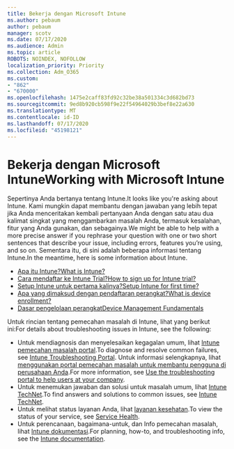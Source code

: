 ```yaml
---
title: Bekerja dengan Microsoft Intune
ms.author: pebaum
author: pebaum
manager: scotv
ms.date: 07/17/2020
ms.audience: Admin
ms.topic: article
ROBOTS: NOINDEX, NOFOLLOW
localization_priority: Priority
ms.collection: Adm_O365
ms.custom:
- "862"
- "670000"
ms.openlocfilehash: 1475e2caff83fd92c32be38a501334c3d682bd73
ms.sourcegitcommit: 9ed8b920cb598f9e22f54964029b3bef8e22a630
ms.translationtype: MT
ms.contentlocale: id-ID
ms.lasthandoff: 07/17/2020
ms.locfileid: "45198121"
---
```

# <a name="working-with-microsoft-intune"></a><span data-ttu-id="3434f-102">Bekerja dengan Microsoft Intune</span><span class="sxs-lookup"><span data-stu-id="3434f-102">Working with Microsoft Intune</span></span>

<span data-ttu-id="3434f-103">Sepertinya Anda bertanya tentang Intune.</span><span class="sxs-lookup"><span data-stu-id="3434f-103">It looks like you're asking about Intune.</span></span> <span data-ttu-id="3434f-104">Kami mungkin dapat membantu dengan jawaban yang lebih tepat jika Anda menceritakan kembali pertanyaan Anda dengan satu atau dua kalimat singkat yang menggambarkan masalah Anda, termasuk kesalahan, fitur yang Anda gunakan, dan sebagainya.</span><span class="sxs-lookup"><span data-stu-id="3434f-104">We might be able to help with a more precise answer if you rephrase your question with one or two short sentences that describe your issue, including errors, features you’re using, and so on.</span></span> <span data-ttu-id="3434f-105">Sementara itu, di sini adalah beberapa informasi tentang Intune.</span><span class="sxs-lookup"><span data-stu-id="3434f-105">In the meantime, here is some information about Intune.</span></span>

- [<span data-ttu-id="3434f-106">Apa itu Intune?</span><span class="sxs-lookup"><span data-stu-id="3434f-106">What is Intune?</span></span>](https://docs.microsoft.com/intune/what-is-intune)
- [<span data-ttu-id="3434f-107">Cara mendaftar ke Intune Trial?</span><span class="sxs-lookup"><span data-stu-id="3434f-107">How to sign up for Intune trial?</span></span>](https://docs.microsoft.com/intune/free-trial-sign-up)
- [<span data-ttu-id="3434f-108">Setup Intune untuk pertama kalinya?</span><span class="sxs-lookup"><span data-stu-id="3434f-108">Setup Intune for first time?</span></span>](https://docs.microsoft.com/intune/setup-steps)
- [<span data-ttu-id="3434f-109">Apa yang dimaksud dengan pendaftaran perangkat?</span><span class="sxs-lookup"><span data-stu-id="3434f-109">What is device enrollment?</span></span>](https://docs.microsoft.com/intune/device-enrollment)
- [<span data-ttu-id="3434f-110">Dasar pengelolaan perangkat</span><span class="sxs-lookup"><span data-stu-id="3434f-110">Device Management Fundamentals</span></span>](https://docs.microsoft.com/mem/intune/fundamentals/)

<span data-ttu-id="3434f-111">Untuk rincian tentang pemecahan masalah di Intune, lihat yang berikut ini:</span><span class="sxs-lookup"><span data-stu-id="3434f-111">For details about troubleshooting issues in Intune, see the following:</span></span>

- <span data-ttu-id="3434f-112">Untuk mendiagnosis dan menyelesaikan kegagalan umum, lihat [Intune pemecahan masalah portal](https://aka.ms/intunetroubleshooting).</span><span class="sxs-lookup"><span data-stu-id="3434f-112">To diagnose and resolve common failures, see  [Intune Troubleshooting Portal](https://aka.ms/intunetroubleshooting).</span></span> <span data-ttu-id="3434f-113">Untuk informasi selengkapnya, lihat [menggunakan portal pemecahan masalah untuk membantu pengguna di perusahaan Anda](https://docs.microsoft.com/intune/help-desk-operators).</span><span class="sxs-lookup"><span data-stu-id="3434f-113">For more information, see [Use the troubleshooting portal to help users at your company](https://docs.microsoft.com/intune/help-desk-operators).</span></span>
- <span data-ttu-id="3434f-114">Untuk menemukan jawaban dan solusi untuk masalah umum, lihat [Intune TechNet](https://aka.ms/intuneforums).</span><span class="sxs-lookup"><span data-stu-id="3434f-114">To find answers and solutions to common issues, see [Intune TechNet](https://aka.ms/intuneforums).</span></span>
- <span data-ttu-id="3434f-115">Untuk melihat status layanan Anda, lihat [layanan kesehatan](https://portal.office.com/AdminPortal/Home#/servicehealth).</span><span class="sxs-lookup"><span data-stu-id="3434f-115">To view the status of your service, see [Service Health](https://portal.office.com/AdminPortal/Home#/servicehealth).</span></span>
- <span data-ttu-id="3434f-116">Untuk perencanaan, bagaimana-untuk, dan Info pemecahan masalah, lihat [Intune dokumentasi](https://docs.microsoft.com/intune/).</span><span class="sxs-lookup"><span data-stu-id="3434f-116">For planning, how-to, and troubleshooting info, see the [Intune documentation](https://docs.microsoft.com/intune/).</span></span>